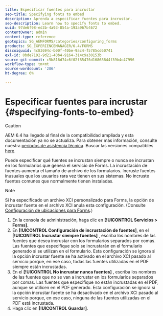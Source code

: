 ```yaml
---
title: Especificar fuentes para incrustar
seo-title: Specifying fonts to embed
description: Aprenda a especificar fuentes para incrustar.
seo-description: Learn how to specify fonts to embed.
uuid: 97de6f98-ed3b-4a93-854a-193a967b4672
contentOwner: admin
content-type: reference
geptopics: SG_AEMFORMS/categories/configuring_forms
products: SG_EXPERIENCEMANAGER/6.4/FORMS
discoiquuid: 4c83694c-b00f-40be-9ac4-f5785cd60741
exl-id: 0bde7192-9d21-40b4-9164-314c9a30153b
source-git-commit: c5b816d74c6f02f85476d16868844f39b4c47996
workflow-type: tm+mt
source-wordcount: '286'
ht-degree: 6%

---
```


# Especificar fuentes para incrustar {#specifying-fonts-to-embed}

>[!CAUTION]
>
>AEM 6.4 ha llegado al final de la compatibilidad ampliada y esta documentación ya no se actualiza. Para obtener más información, consulte nuestra [períodos de asistencia técnica](https://helpx.adobe.com/es/support/programs/eol-matrix.html). Buscar las versiones compatibles [here](https://experienceleague.adobe.com/docs/).

Puede especificar qué fuentes se incrustan siempre o nunca se incrustan en los formularios que genera el servicio de Forms. La incrustación de fuentes aumenta el tamaño de archivo de los formularios. Incruste fuentes inusuales que los usuarios rara vez tienen en sus sistemas. No incruste fuentes comunes que normalmente tienen instaladas.

>[!NOTE]
>
>Si ha especificado un archivo XCI personalizado para Forms, la opción de incrustar fuente en el archivo XCI anula esta configuración. (Consulte [Configuración de ubicaciones para Forms](/help/forms/using/admin-help/configuring-locations-forms.md#configuring-locations-for-forms).)

1. En la consola de administración, haga clic en **[!UICONTROL Servicios > Forms]**.
1. En **[!UICONTROL Configuración de incrustación de fuentes]**, en el **[!UICONTROL Incrustar siempre fuentes]** , escriba los nombres de las fuentes que desea incrustar con los formularios separados por comas. Las fuentes que especifique solo se incrustarán en el formulario generado si se utilizan en el formulario. Esta configuración se ignora si la opción incrustar fuente se ha activado en el archivo XCI pasado al servicio porque, en ese caso, todas las fuentes utilizadas en el PDF siempre están incrustadas.
1. En el **[!UICONTROL No incrustar nunca fuentes]** , escriba los nombres de las fuentes que no se van a incrustar en los formularios separados por comas. Las fuentes que especifique no están incrustadas en el PDF, aunque se utilicen en el PDF generado. Esta configuración se ignora si la opción incrustar fuente se ha desactivado en el archivo XCI pasado al servicio porque, en ese caso, ninguna de las fuentes utilizadas en el PDF está incrustada.
1. Haga clic en **[!UICONTROL Guardar]**.
